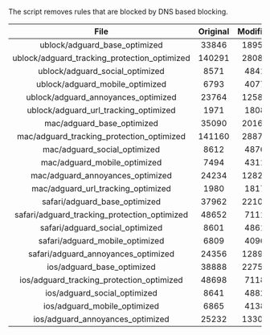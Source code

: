 The script removes rules that are blocked by DNS based blocking.


| File | Original | Modified |
|:----:|:-----:|:-----:|
| ublock/adguard_base_optimized | 33846 | 18954 |
| ublock/adguard_tracking_protection_optimized | 140291 | 28086 |
| ublock/adguard_social_optimized | 8571 | 4841 |
| ublock/adguard_mobile_optimized | 6793 | 4077 |
| ublock/adguard_annoyances_optimized | 23764 | 12587 |
| ublock/adguard_url_tracking_optimized | 1971 | 1808 |
| mac/adguard_base_optimized | 35090 | 20164 |
| mac/adguard_tracking_protection_optimized | 141160 | 28875 |
| mac/adguard_social_optimized | 8612 | 4876 |
| mac/adguard_mobile_optimized | 7494 | 4311 |
| mac/adguard_annoyances_optimized | 24234 | 12829 |
| mac/adguard_url_tracking_optimized | 1980 | 1817 |
| safari/adguard_base_optimized | 37962 | 22101 |
| safari/adguard_tracking_protection_optimized | 48652 | 7111 |
| safari/adguard_social_optimized | 8601 | 4861 |
| safari/adguard_mobile_optimized | 6809 | 4096 |
| safari/adguard_annoyances_optimized | 24356 | 12899 |
| ios/adguard_base_optimized | 38888 | 22752 |
| ios/adguard_tracking_protection_optimized | 48698 | 7118 |
| ios/adguard_social_optimized | 8641 | 4882 |
| ios/adguard_mobile_optimized | 6865 | 4138 |
| ios/adguard_annoyances_optimized | 25232 | 13301 |